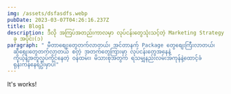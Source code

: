 ```yaml
---
img: /assets/dsfasdfs.webp
pubDate: 2023-03-07T04:26:16.237Z
title: Blog1
description: ဒီလို အကြပ်အတည်းကာလမှာ လုပ်ငန်းတွေသုံးသင့်တဲ့ Marketing Strategy ၃
  ခု အပိုင်း(၁)
paragraph: " မီတာစျေးတွေတက်လာတယ်၊ အင်တာနက် Package တွေစျေးကြီးလာတယ်၊
  ဆီစျေးတွေတက်လာတယ် စတဲ့ အတက်တွေကြားမှာ လုပ်ငန်းတွေအနေနဲ့
  ကိုယ့်နဲ့အတူလုပ်ကိုင်နေတဲ့ ဝန်ထမ်း၊ မိသားစုအတွက် ရသမျှနည်းလမ်းအကုန်နဲ့ထောင့်ခံ
  ရုန်းကန်နေရဦးမှာပါ"
---
```

I﻿t's works!